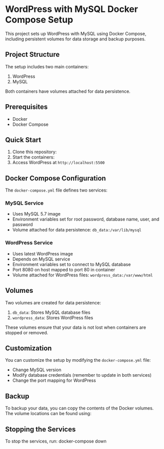 # WordPress with MySQL Docker Compose Setup
This project sets up WordPress with MySQL using Docker Compose, including persistent volumes for data storage and backup purposes.

## Project Structure
The setup includes two main containers:
1. WordPress
2. MySQL

Both containers have volumes attached for data persistence.

## Prerequisites
- Docker
- Docker Compose

## Quick Start
1. Clone this repository:
2. Start the containers:
3. Access WordPress at `http://localhost:5500`

## Docker Compose Configuration
The `docker-compose.yml` file defines two services:

### MySQL Service
- Uses MySQL 5.7 image
- Environment variables set for root password, database name, user, and password
- Volume attached for data persistence: `db_data:/var/lib/mysql`

### WordPress Service
- Uses latest WordPress image
- Depends on MySQL service
- Environment variables set to connect to MySQL database
- Port 8080 on host mapped to port 80 in container
- Volume attached for WordPress files: `wordpress_data:/var/www/html`

## Volumes

Two volumes are created for data persistence:
1. `db_data`: Stores MySQL database files
2. `wordpress_data`: Stores WordPress files

These volumes ensure that your data is not lost when containers are stopped or removed.

## Customization
You can customize the setup by modifying the `docker-compose.yml` file:
- Change MySQL version
- Modify database credentials (remember to update in both services)
- Change the port mapping for WordPress

## Backup
To backup your data, you can copy the contents of the Docker volumes. The volume locations can be found using:
## Stopping the Services

To stop the services, run:
docker-compose down
